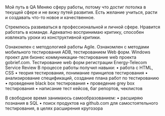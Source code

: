 Мой путь в QA
Меняю сферу работы, потому что достиг потолка в текущей сфере и не вижу путей развития.
Есть желание учиться, расти и создавать что-то новое и качественное.

Стремлюсь развиваться в профессиональной и личной сфере.
Нравится работать в команде.
Адекватно воспринимаю критику, способен извлекать уроки из конструктивной критики.

Ознакомлен с методологией работы Agile.
Ознакомлен с методами мобильного тестирования ADB, тестированием Web форм.
Windows проект для бизнес коммуникации-тестирование web проекта gobrief.com.
Тестирование web форм регистрации Energy-Telecom Service Review
В процессе работы получил навыки:
• работа с HTML, CSS
• теория тестирования, понимание принципов тестирования
• анализирование спецификаций, создание плана работ по тестированию
• проведение black box тестирования
• проведение grey box тестирования
• написание тест кейсов, баг репортов, чеклистов

В свободное время занимаюсь самообразованием:
• расширяю познания в SQL
• поиск продуктов на github.com для самостоятельного тестирования, в целях расширения кругозора
